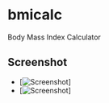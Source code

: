 # bmicalc
Body Mass Index Calculator

## Screenshot



- [![Screenshot](https://flutter.dev/docs/get-started/codelab)]
- [![Screenshot](https://flutter.dev/docs/cookbook)]